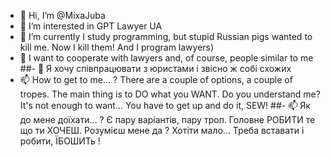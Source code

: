 - 👋 Hi, I’m @MixaJuba
- 👀 I’m interested in GPT Lawyer UA
- 🌱 I’m currently I study programming, but stupid Russian pigs wanted to kill me. Now I kill them! And I program lawyers)
- 💞️ I want to cooperate with lawyers and, of course, people similar to me
##- 💞️ Я хочу співпрацювати з юристами і звісно ж собі схожих 
- 📫 How to get to me... ? There are a couple of options, a couple of tropes. The main thing is to DO what you WANT. Do you understand me? It's not enough to want... You have to get up and do it, SEW!
##- 📫 Як до мене доїхати... ? Є пару варіантів, пару троп.  Головне РОБИТИ те що ти ХОЧЕШ. Розумієш  мене да ? Хотіти мало... Треба вставати і робити, ЇБОШИТь !

<!---              
MixaJuba/MixaJuba is a ✨ special ✨ repository because its `README.md` (this file) appears on your GitHub profile.
You can click the Preview link to take a look at your changes.
--->
